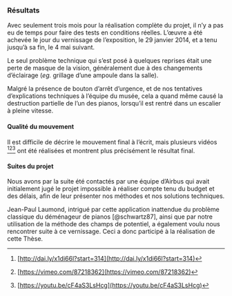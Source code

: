 ### Résultats

Avec seulement trois mois pour la réalisation complète du projet, il n’y a pas eu de temps pour faire des tests en
conditions réelles. L’œuvre a été achevée le jour du vernissage de l’exposition, le 29 janvier 2014, et a tenu jusqu’à
sa fin, le 4 mai suivant.

Le seul problème technique qui s’est posé à quelques reprises était une perte de masque de la vision, généralement due
à des changements d’éclairage (*eg.* grillage d’une ampoule dans la salle).

Malgré la présence de bouton d’arrêt d’urgence, et de nos tentatives d’explications techniques à l’équipe du musée,
cela a quand même causé la destruction partielle de l’un des pianos, lorsqu’il est rentré dans un escalier à pleine
vitesse.

#### Qualité du mouvement

Il est difficile de décrire le mouvement final à l’écrit, mais plusieurs vidéos [^2][^3][^4] ont été réalisées et
montrent plus précisément le résultat final.

[^2]: [http://dai.ly/x1di66l?start=314](http://dai.ly/x1di66l?start=314)
[^3]: [https://vimeo.com/87218362](https://vimeo.com/87218362)
[^4]: [https://youtu.be/cF4aS3LsHcg](https://youtu.be/cF4aS3LsHcg)

#### Suites du projet

Nous avons par la suite été contactés par une équipe d’Airbus qui avait initialement jugé le projet impossible à
réaliser compte tenu du budget et des délais, afin de leur présenter nos méthodes et nos solutions techniques.

Jean-Paul Laumond, intrigué par cette application inattendue du problème classique du déménageur de pianos
[@schwartz87], ainsi que par notre utilisation de la méthode des champs de potentiel, a également voulu nous rencontrer
suite à ce vernissage. Ceci a donc participé à la réalisation de cette Thèse.
